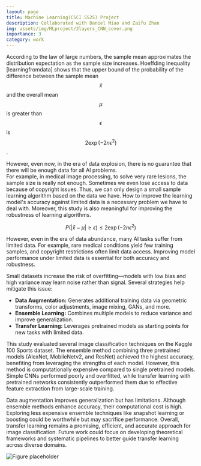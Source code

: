 ```yaml
---
layout: page
title: Machine Learning(CSCI 5525) Project
description: Collaborated with Daniel Miao and Zaifu Zhan
img: assets/img/MLproject/2layers_CNN_cover.png
importance: 3
category: work
---
```


According to the law of large numbers, the sample mean approximates the distribution expectation as the sample size increases. Hoeffding inequality [learningfromdata] shows that the upper bound of the probability of the difference between the sample mean $$\bar{x}$$ and the overall mean $$\mu$$ is greater than $$\epsilon$$ is $$2 \exp (-2 n \epsilon^{2})$$.

However, even now, in the era of data explosion, there is no guarantee that there will be enough data for all AI problems.  
For example, in medical image processing, to solve very rare lesions, the sample size is really not enough. Sometimes we even lose access to data because of copyright issues. Thus, we can only design a small sample learning algorithm based on the data we have. How to improve the learning model's accuracy against limited data is a necessary problem we have to deal with. Moreover, this study is also meaningful for improving the robustness of learning algorithms.

$$
P(|\bar{x} - \mu| \geq \epsilon) \leq 2 \exp \left(-2 n \epsilon^{2}\right)
$$

However, even in the era of data abundance, many AI tasks suffer from limited data. For example, rare medical conditions yield few training samples, and copyright restrictions often limit data access. Improving model performance under limited data is essential for both accuracy and robustness.

Small datasets increase the risk of overfitting—models with low bias and high variance may learn noise rather than signal. Several strategies help mitigate this issue:

- **Data Augmentation:** Generates additional training data via geometric transforms, color adjustments, image mixing, GANs, and more.
- **Ensemble Learning:** Combines multiple models to reduce variance and improve generalization.
- **Transfer Learning:** Leverages pretrained models as starting points for new tasks with limited data.

This study evaluated several image classification techniques on the Kaggle 100 Sports dataset. The ensemble method combining three pretrained models (AlexNet, MobileNetv2, and ResNet) achieved the highest accuracy, benefiting from leveraging the strengths of each model. However, this method is computationally expensive compared to single pretrained models. Simple CNNs performed poorly and overfitted, while transfer learning with pretrained networks consistently outperformed them due to effective feature extraction from large-scale training.

Data augmentation improves generalization but has limitations. Although ensemble methods enhance accuracy, their computational cost is high. Exploring less expensive ensemble techniques like snapshot learning or boosting could be worthwhile but may sacrifice performance. Overall, transfer learning remains a promising, efficient, and accurate approach for image classification. Future work could focus on developing theoretical frameworks and systematic pipelines to better guide transfer learning across diverse domains.

![Figure placeholder](assets/img/placeholder.jpg)


